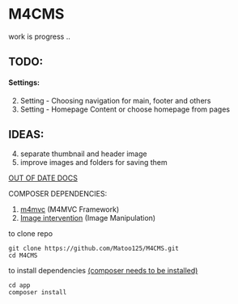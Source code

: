 # M4CMS
work is progress ..

## TODO: 

#### Settings:
2. Setting - Choosing navigation for main, footer and others 
3. Setting - Homepage Content or choose homepage from pages

## IDEAS:
4. separate thumbnail and header image
5. improve images and folders for saving them



[OUT OF DATE DOCS](https://matoo125.github.io/M4CMS/#/)

COMPOSER DEPENDENCIES:
1. [m4mvc](https://github.com/Matoo125/M4Admin) (M4MVC Framework)
2. [Image intervention](http://image.intervention.io/) (Image Manipulation)



to clone repo
```
git clone https://github.com/Matoo125/M4CMS.git
cd M4CMS
````


to install dependencies [(composer needs to be installed)](https://getcomposer.org/download/)

```
cd app
composer install
```
